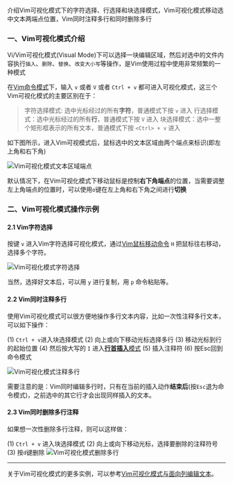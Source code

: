 介绍Vim可视化模式下的字符选择、行选择和块选择模式，Vim可视化模式移动选中文本两端点位置，Vim同时注释多行和同时删除多行

### 一、Vim可视化模式介绍

Vi/Vim可视化模式(Visual Mode)下可以选择一块编辑区域，然后对选中的文件内容执行`插入`、`删除`、`替换`、`改变大小写`等操作，是Vim使用过程中使用非常频繁的一种模式

在[Vim命令模式](https://vimjc.com/vim-edit-command.html)下，输入 `v` 或者 `V` 或者 `Ctrl + v` 都可进入可视化模式，这三个Vim可视化模式的主要区别在于：

> 字符选择模式: 选中光标经过的所有**字符**，普通模式下按 `v` 进入
> 		行选择模式：选中光标经过的所有**行**，普通模式下按 `V` 进入
> 		块选择模式：选中一整个矩形框表示的所有文本，普通模式下按 `<Ctrl> + v` 进入

如下图所示，进入Vim可视模式后，鼠标选中的文本区域由两个端点来标识(即左上角和右下角)

![Vim可视化模式文本区域端点](https://image.vimjc.com/images/691e0c29gy1fne9mob5j8j20bt06sglf.jpg)

默认情况下，在Vim可视化模式下移动鼠标是控制**右下角端点**的位置，当需要调整左上角端点的位置时，可以使用`o`键在左上角和右下角之间进行**切换**

### 二、Vim可视化模式操作示例

#### 2.1 Vim字符选择

按键 `v` 进入Vim字符选择可视化模式，通过[Vim鼠标移动命令](https://vimjc.com/vim-cursor.html) `H` 把鼠标往右移动，选择多个字符。

![Vim可视化模式字符选择](https://image.vimjc.com/images/691e0c29gy1fneabst538g20k808rab1.gif)

当然，选择好文本后，可以用 `y` 进行复制，用 `p` 命令粘贴等。

#### 2.2 Vim同时注释多行

使用Vim可视化模式可以很方便地操作多行文本内容，比如一次性注释多行文本，可以如下操作：

(1) `Ctrl + v`进入块选择模式
(2) 向上或向下移动光标选择多行
(3) 移动光标到行的起始位置
(4) 然后按大写的 `I` 进入[**行首插入**模式](https://vimjc.com/vim-edit-command.html)
(5) 插入注释符
(6) 按Esc回到命令模式

![Vim可视化模式注释多行](https://image.vimjc.com/images/691e0c29gy1fneay100sfg20k808rjt1.gif)

需要注意的是：Vim同时编辑多行时，只有在当前的插入动作**结束后**(按`Esc`退为命令模式)，之前选中的其它行才会出现同样插入的文本。

#### 2.3 Vim同时删除多行注释

如果想一次性删除多行注释，则可以这样做：

(1) `Ctrl + v` 进入块选择模式
(2) 向上或向下移动光标，选择要删除的注释符号
(3) 按`d`键删除
![Vim可视化模式删除多行](https://image.vimjc.com/images/691e0c29gy1fnebd4h5cgg20k808rjsf.gif)

------

关于Vim可视化模式的更多实例，可以参考[Vim可视化模式与面向列编辑文本](https://vimjc.com/vim-column-edit.html)。